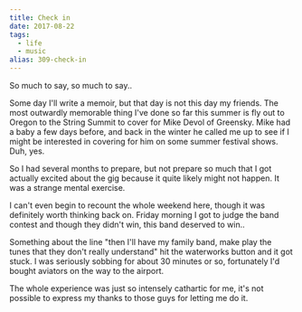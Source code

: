 ```yaml
---
title: Check in
date: 2017-08-22
tags: 
  - life
  - music
alias: 309-check-in
---
```


So much to say, so much to say..

Some day I'll write a memoir, but that day is not this day my friends. The most outwardly memorable thing I've done so far this summer is fly out to Oregon to the String Summit to cover for Mike Devol of Greensky. Mike had a baby a few days before, and back in the winter he called me up to see if I might be interested in covering for him on some summer festival shows. Duh, yes.

So I had several months to prepare, but not prepare so much that I got actually excited about the gig because it quite likely might not happen. It was a strange mental exercise.

I can't even begin to recount the whole weekend here, though it was definitely worth thinking back on. Friday morning I got to judge the band contest and though they didn't win, this band deserved to win..

Something about the line "then I'll have my family band, make play the tunes that they don't really understand" hit the waterworks button and it got stuck. I was seriously sobbing for about 30 minutes or so, fortunately I'd bought aviators on the way to the airport. 

The whole experience was just so intensely cathartic for me, it's not possible to express my thanks to those guys for letting me do it.
